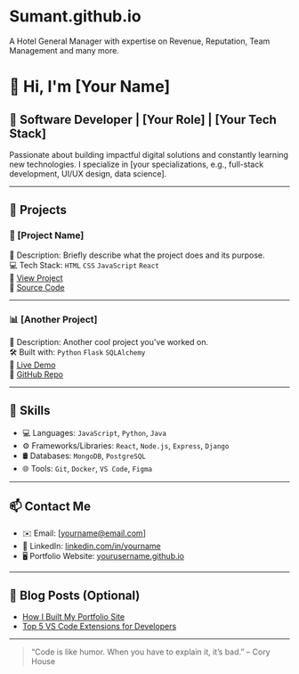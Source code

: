 # Sumant.github.io
A Hotel General Manager with expertise on Revenue, Reputation, Team Management and many more. 
# 👋 Hi, I'm [Your Name]

## 💼 Software Developer | [Your Role] | [Your Tech Stack]

Passionate about building impactful digital solutions and constantly learning new technologies. I specialize in [your specializations, e.g., full-stack development, UI/UX design, data science].

---

## 🚀 Projects

### 🔧 [Project Name]
📝 Description: Briefly describe what the project does and its purpose.  
💻 Tech Stack: `HTML` `CSS` `JavaScript` `React`  
🔗 [View Project](https://yourprojectlink.com)  
📂 [Source Code](https://github.com/yourusername/projectname)

---

### 📊 [Another Project]
📝 Description: Another cool project you've worked on.  
🛠️ Built with: `Python` `Flask` `SQLAlchemy`  
🔗 [Live Demo](https://linktodemo.com)  
📂 [GitHub Repo](https://github.com/yourusername/projectname)

---

## 🧠 Skills

- 💻 Languages: `JavaScript`, `Python`, `Java`
- ⚙️ Frameworks/Libraries: `React`, `Node.js`, `Express`, `Django`
- 🛢️ Databases: `MongoDB`, `PostgreSQL`
- 🌐 Tools: `Git`, `Docker`, `VS Code`, `Figma`

---

## 📫 Contact Me

- ✉️ Email: [yourname@email.com]
- 🔗 LinkedIn: [linkedin.com/in/yourname](https://linkedin.com/in/yourname)
- 🖥️ Portfolio Website: [yourusername.github.io](https://yourusername.github.io)

---

## 📝 Blog Posts (Optional)
- [How I Built My Portfolio Site](https://yourblog.com)
- [Top 5 VS Code Extensions for Developers](https://yourblog.com)

---

> “Code is like humor. When you have to explain it, it’s bad.” – Cory House
